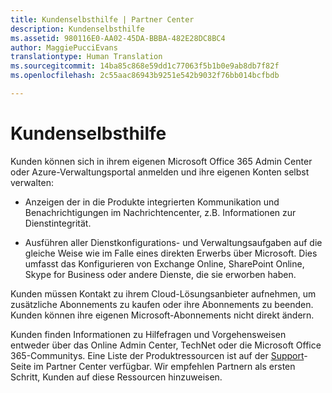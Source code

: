 ```yaml
---
title: Kundenselbsthilfe | Partner Center
description: Kundenselbsthilfe
ms.assetid: 980116E0-AA02-45DA-BBBA-482E28DC8BC4
author: MaggiePucciEvans
translationtype: Human Translation
ms.sourcegitcommit: 14ba85c868e59dd1c77063f5b1b0e9ab8db7f82f
ms.openlocfilehash: 2c55aac86943b9251e542b9032f76bb014bcfbdb

---
```


# Kundenselbsthilfe


Kunden können sich in ihrem eigenen Microsoft Office 365 Admin Center oder Azure-Verwaltungsportal anmelden und ihre eigenen Konten selbst verwalten:

-   Anzeigen der in die Produkte integrierten Kommunikation und Benachrichtigungen im Nachrichtencenter, z.B. Informationen zur Dienstintegrität.

-   Ausführen aller Dienstkonfigurations- und Verwaltungsaufgaben auf die gleiche Weise wie im Falle eines direkten Erwerbs über Microsoft. Dies umfasst das Konfigurieren von Exchange Online, SharePoint Online, Skype for Business oder andere Dienste, die sie erworben haben.

Kunden müssen Kontakt zu ihrem Cloud-Lösungsanbieter aufnehmen, um zusätzliche Abonnements zu kaufen oder ihre Abonnements zu beenden. Kunden können ihre eigenen Microsoft-Abonnements nicht direkt ändern.

Kunden finden Informationen zu Hilfefragen und Vorgehensweisen entweder über das Online Admin Center, TechNet oder die Microsoft Office 365-Communitys. Eine Liste der Produktressourcen ist auf der [Support](https://partnercenter.microsoft.com/en-us/partner/support)-Seite im Partner Center verfügbar. Wir empfehlen Partnern als ersten Schritt, Kunden auf diese Ressourcen hinzuweisen.

 

 






<!--HONumber=Nov16_HO4-->


